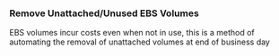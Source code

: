 ### Remove Unattached/Unused EBS Volumes
EBS volumes incur costs even when not in use, this is a method of
automating the removal of unattached volumes at end of business day
